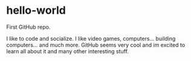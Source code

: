 # hello-world
First GitHub repo. 

I like to code and socialize. I like video games, computers... building computers... and much more.
GitHub seems very cool and im excited to learn all about it and many other interesting stuff.
